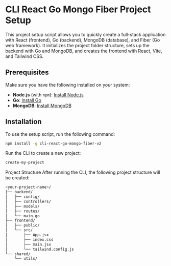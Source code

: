 # CLI React Go Mongo Fiber Project Setup

This project setup script allows you to quickly create a full-stack application with React (frontend), Go (backend), MongoDB (database), and Fiber (Go web framework). It initializes the project folder structure, sets up the backend with Go and MongoDB, and creates the frontend with React, Vite, and Tailwind CSS.

## Prerequisites

Make sure you have the following installed on your system:

- **Node.js** (with `npm`): [Install Node.js](https://nodejs.org/)
- **Go**: [Install Go](https://golang.org/doc/install)
- **MongoDB**: [Install MongoDB](https://www.mongodb.com/docs/manual/installation/)

## Installation

To use the setup script, run the following command:

```bash
npm install -g cli-react-go-mongo-fiber-v2
```

Run the CLI to create a new project:

```bash
create-my-project
```

Project Structure
After running the CLI, the following project structure will be created:

```bash
<your-project-name>/
├── backend/
│   ├── config/
│   ├── controllers/
│   ├── models/
│   ├── routes/
│   └── main.go
├── frontend/
│   ├── public/
│   └── src/
│       ├── App.jsx
│       ├── index.css
│       ├── main.jsx
│       └── tailwind.config.js
└── shared/
    └── utils/
```
